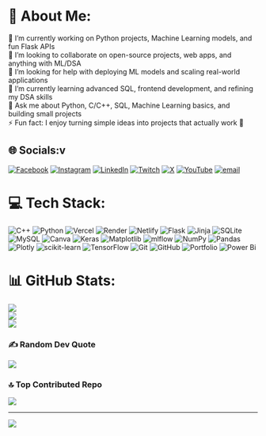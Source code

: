 # 💫 About Me:
🔭 I’m currently working on Python projects, Machine Learning models, and fun Flask APIs<br>👯 I’m looking to collaborate on open-source projects, web apps, and anything with ML/DSA<br>🤝 I’m looking for help with deploying ML models and scaling real-world applications<br>🌱 I’m currently learning advanced SQL, frontend development, and refining my DSA skills<br>💬 Ask me about Python, C/C++, SQL, Machine Learning basics, and building small projects<br>⚡ Fun fact: I enjoy turning simple ideas into projects that actually work 🚀


## 🌐 Socials:v
[![Facebook](https://img.shields.io/badge/Facebook-%231877F2.svg?logo=Facebook&logoColor=white)](https://facebook.com/Tushar1920) [![Instagram](https://img.shields.io/badge/Instagram-%23E4405F.svg?logo=Instagram&logoColor=white)](https://instagram.com/https://instagram.com/_tushar_1920_) [![LinkedIn](https://img.shields.io/badge/LinkedIn-%230077B5.svg?logo=linkedin&logoColor=white)](https://linkedin.com/in/https://linkedin.com/in/tushar-b5b431296) [![Twitch](https://img.shields.io/badge/Twitch-%239146FF.svg?logo=Twitch&logoColor=white)](https://twitch.tv/https://x.com/@tushar1835039) [![X](https://img.shields.io/badge/X-black.svg?logo=X&logoColor=white)](https://x.com/https://x.com/@tushar1835039) [![YouTube](https://img.shields.io/badge/YouTube-%23FF0000.svg?logo=YouTube&logoColor=white)](https://youtube.com/@tushar-1920) [![email](https://img.shields.io/badge/Email-D14836?logo=gmail&logoColor=white)](mailto:tusharsaab8@gmail.com) 

# 💻 Tech Stack:
![C++](https://img.shields.io/badge/c++-%2300599C.svg?style=for-the-badge&logo=c%2B%2B&logoColor=white) ![Python](https://img.shields.io/badge/python-3670A0?style=for-the-badge&logo=python&logoColor=ffdd54) ![Vercel](https://img.shields.io/badge/vercel-%23000000.svg?style=for-the-badge&logo=vercel&logoColor=white) ![Render](https://img.shields.io/badge/Render-%46E3B7.svg?style=for-the-badge&logo=render&logoColor=white) ![Netlify](https://img.shields.io/badge/netlify-%23000000.svg?style=for-the-badge&logo=netlify&logoColor=#00C7B7) ![Flask](https://img.shields.io/badge/flask-%23000.svg?style=for-the-badge&logo=flask&logoColor=white) ![Jinja](https://img.shields.io/badge/jinja-white.svg?style=for-the-badge&logo=jinja&logoColor=black) ![SQLite](https://img.shields.io/badge/sqlite-%2307405e.svg?style=for-the-badge&logo=sqlite&logoColor=white) ![MySQL](https://img.shields.io/badge/mysql-4479A1.svg?style=for-the-badge&logo=mysql&logoColor=white) ![Canva](https://img.shields.io/badge/Canva-%2300C4CC.svg?style=for-the-badge&logo=Canva&logoColor=white) ![Keras](https://img.shields.io/badge/Keras-%23D00000.svg?style=for-the-badge&logo=Keras&logoColor=white) ![Matplotlib](https://img.shields.io/badge/Matplotlib-%23ffffff.svg?style=for-the-badge&logo=Matplotlib&logoColor=black) ![mlflow](https://img.shields.io/badge/mlflow-%23d9ead3.svg?style=for-the-badge&logo=numpy&logoColor=blue) ![NumPy](https://img.shields.io/badge/numpy-%23013243.svg?style=for-the-badge&logo=numpy&logoColor=white) ![Pandas](https://img.shields.io/badge/pandas-%23150458.svg?style=for-the-badge&logo=pandas&logoColor=white) ![Plotly](https://img.shields.io/badge/Plotly-%233F4F75.svg?style=for-the-badge&logo=plotly&logoColor=white) ![scikit-learn](https://img.shields.io/badge/scikit--learn-%23F7931E.svg?style=for-the-badge&logo=scikit-learn&logoColor=white) ![TensorFlow](https://img.shields.io/badge/TensorFlow-%23FF6F00.svg?style=for-the-badge&logo=TensorFlow&logoColor=white) ![Git](https://img.shields.io/badge/git-%23F05033.svg?style=for-the-badge&logo=git&logoColor=white) ![GitHub](https://img.shields.io/badge/github-%23121011.svg?style=for-the-badge&logo=github&logoColor=white) ![Portfolio](https://img.shields.io/badge/Portfolio-%23000000.svg?style=for-the-badge&logo=firefox&logoColor=#FF7139) ![Power Bi](https://img.shields.io/badge/power_bi-F2C811?style=for-the-badge&logo=powerbi&logoColor=black)
# 📊 GitHub Stats:
![](https://github-readme-stats.vercel.app/api?username=tushar-1920&theme=tokyonight&hide_border=false&include_all_commits=false&count_private=false)<br/>
![](https://nirzak-streak-stats.vercel.app/?user=tushar-1920&theme=tokyonight&hide_border=false)<br/>
![](https://github-readme-stats.vercel.app/api/top-langs/?username=tushar-1920&theme=tokyonight&hide_border=false&include_all_commits=false&count_private=false&layout=compact)

### ✍️ Random Dev Quote
![](https://quotes-github-readme.vercel.app/api?type=horizontal&theme=radical)

### 🔝 Top Contributed Repo
![](https://github-contributor-stats.vercel.app/api?username=tushar-1920&limit=5&theme=dark&combine_all_yearly_contributions=true)

---
[![](https://visitcount.itsvg.in/api?id=tushar-1920&icon=4&color=5)](https://visitcount.itsvg.in)

<!-- Proudly created with GPRM ( https://gprm.itsvg.in ) -->

